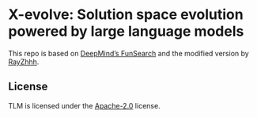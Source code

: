 # X-evolve: Solution space evolution powered by large language models

This repo is based on [DeepMind’s FunSearch](https://github.com/google-deepmind/funsearch) and the modified version by [RayZhhh](https://github.com/RayZhhh/funsearch).

## License

TLM is licensed under the [Apache-2.0](LICENSE) license.
